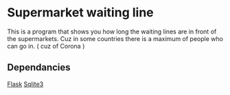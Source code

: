 # Supermarket waiting line
This is a program that shows you how long the waiting lines are in front of the supermarkets. Cuz in some countries there is a maximum of people who can go in. ( cuz of Corona ) 

## Dependancies
[Flask](https://palletsprojects.com/p/flask/)
[Sqlite3](https://docs.python.org/2/library/sqlite3.html0)